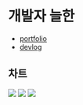 # 개발자 늘한

- [portfolio](https://neulhan.github.io/Neulhan/)
- [devlog](https://www.notion.so/Neulhan-46666db786fe4aa8b75b2e07c1461189)

## 차트

![](https://wakatime.com/share/@neulhan/32029920-4dc4-4135-b8b9-7fd1b3afc898.svg)
![](https://wakatime.com/share/@neulhan/ed1cf147-2b3a-4356-b49a-c496210531c1.svg)
![](https://wakatime.com/share/@neulhan/c3697f2b-0af8-4200-b47d-84104270a0ac.svg)
